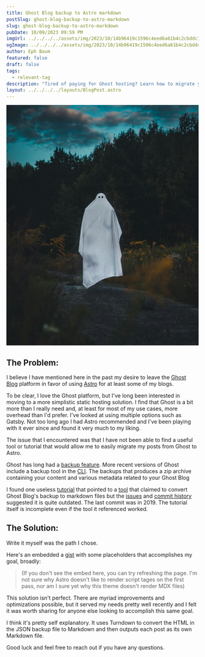 ```yaml
---
title: Ghost Blog backup to Astro markdown
postSlug: ghost-blog-backup-to-astro-markdown
slug: ghost-blog-backup-to-astro-markdown
pubDate: 10/09/2023 09:59 PM
imgUrl: ../../../../assets/img/2023/10/14b96419c1596c4eed6a61b4c2cbddc116edefb4.jpeg
ogImage: ../../../../assets/img/2023/10/14b96419c1596c4eed6a61b4c2cbddc116edefb4.jpeg
author: Eph Baum
featured: false
draft: false
tags:
  - relevant-tag
description: "Tired of paying for Ghost hosting? Learn how to migrate your blog to Astro with a custom Node.js script that converts Ghost backups to markdown. Complete with working code, Turndown integration, and the satisfaction of taking control of your content."
layout: ../../../../layouts/BlogPost.astro
---
```


![Featured Image](../../../../assets/img/2023/10/14b96419c1596c4eed6a61b4c2cbddc116edefb4.jpeg)

The Problem:
------------

I believe I have mentioned here in the past my desire to leave the [Ghost Blog](https://ghost.org/) platform in favor of using [Astro](https://astro.build/) for at least some of my blogs.

To be clear, I love the Ghost platform, but I've long been interested in moving to a more simplistic static hosting solution. I find that Ghost is a bit more than I really need and, at least for most of my use cases, more overhead than I'd prefer. I've looked at using multiple options such as Gatsby. Not too long ago I had Astro recommended and I've been playing with it ever since and found it very much to my liking.

The issue that I encountered was that I have not been able to find a useful tool or tutorial that would allow me to easily migrate my posts from Ghost to Astro.

Ghost has long had a [backup feature](https://ghost.org/docs/faq/manual-backup/). More recent versions of Ghost include a backup tool in the [CLI](https://ghost.org/docs/ghost-cli/). The backups that produces a zip archive containing your content and various metadata related to your Ghost Blog

I found one useless [tutorial](https://www.geekinsta.com/how-to-export-ghost-posts-to-markdown/) that pointed to a [tool](https://github.com/hswolff/ghost-to-md) that claimed to convert Ghost Blog's backup to markdown files but the [issues](https://github.com/hswolff/ghost-to-md/issues) and [commit history](https://github.com/hswolff/ghost-to-md/commits/master) suggested it is quite outdated. The last commit was in 2019. The tutorial itself is incomplete even if the tool it referenced worked.

The Solution:
-------------

Write it myself was the path I chose.

Here's an embedded a [gist](https://gist.github.com/ephbaum/286b9d0c0fb9941a525d6dfdd7307b08) with some placeholders that accomplishes my goal, broadly:

<script src="https://gist.github.com/ephbaum/286b9d0c0fb9941a525d6dfdd7307b08.js"></script>

> (If you don't see the embed here, you can try refreshing the page. I'm not sure why Astro doesn't like to render script tages on the first pass, nor am I sure yet why this theme doesn't render MDX files)

This solution isn't perfect. There are myriad improvements and optimizations possible, but it served my needs pretty well recently and I felt it was worth sharing for anyone else looking to accomplish this same goal.

I think it's pretty self explanatory. It uses Turndown to convert the HTML in the JSON backup file to Markdown and then outputs each post as its own Markdown file.  
  
Good luck and feel free to reach out if you have any questions.
